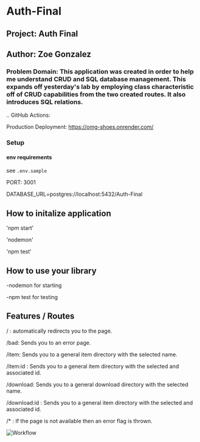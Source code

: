 # Auth-Final

## Project: Auth Final

## Author: Zoe Gonzalez

### Problem Domain: This application was created in order to help me understand CRUD and SQL database management. This expands off yesterday's lab by employing class characteristic off of CRUD capabilities from the two created routes. It also introduces SQL relations.


..
GitHub Actions: 

Production Deployment: https://omg-shoes.onrender.com/

### Setup

#### env requirements

see `.env.sample`

PORT: 3001 

DATABASE_URL=postgres://localhost:5432/Auth-Final

## How to initalize application

'npm start'

'nodemon'

'npm test'

## How to use your library

-nodemon for starting

-npm test for testing

## Features / Routes

/ : automatically redirects you to the page.

/bad: Sends you to an error page.

/item: Sends you to a general item directory with the selected name. 

/item:id : Sends you to a general item directory with the selected and associated id. 

/download: Sends you to a general download directory with the selected name. 

/download:id : Sends you to a general item directory with the selected and associated id. 

/* : If the page is not available then an error flag is thrown.


![Workflow]()
